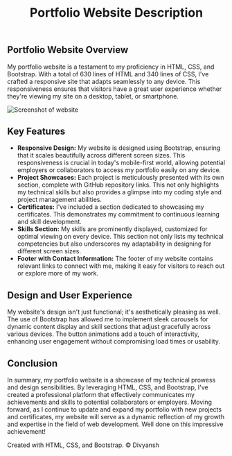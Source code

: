 <!DOCTYPE html>
<html lang="en">
<head>
    <meta charset="UTF-8">
    <meta name="viewport" content="width=device-width, initial-scale=1.0">
    
</head>
<body>
    <header>
        <h1>Portfolio Website Description</h1>
    </header>
    <main>
        <section>
            <h2>Portfolio Website Overview</h2>
            <p>My portfolio website is a testament to my proficiency in HTML, CSS, and Bootstrap. With a total of 630 lines of HTML and 340 lines of CSS, I've crafted a responsive site that adapts seamlessly to any device. This responsiveness ensures that visitors have a great user experience whether they're viewing my site on a desktop, tablet, or smartphone.</p>
        </section>
      <img src="#" alt ="Screenshot of website">
        <section>
            <h2>Key Features</h2>
            <ul>
                <li><strong>Responsive Design:</strong> My website is designed using Bootstrap, ensuring that it scales beautifully across different screen sizes. This responsiveness is crucial in today's mobile-first world, allowing potential employers or collaborators to access my portfolio easily on any device.</li>
                <li><strong>Project Showcases:</strong> Each project is meticulously presented with its own section, complete with GitHub repository links. This not only highlights my technical skills but also provides a glimpse into my coding style and project management abilities.</li>
                <li><strong>Certificates:</strong> I've included a section dedicated to showcasing my certificates. This demonstrates my commitment to continuous learning and skill development.</li>
                <li><strong>Skills Section:</strong> My skills are prominently displayed, customized for optimal viewing on every device. This section not only lists my technical competencies but also underscores my adaptability in designing for different screen sizes.</li>
                <li><strong>Footer with Contact Information:</strong> The footer of my website contains relevant links to connect with me, making it easy for visitors to reach out or explore more of my work.</li>
            </ul>
        </section>
        <section>
            <h2>Design and User Experience</h2>
            <p>My website's design isn't just functional; it's aesthetically pleasing as well. The use of Bootstrap has allowed me to implement sleek carousels for dynamic content display and skill sections that adjust gracefully across various devices. The button animations add a touch of interactivity, enhancing user engagement without compromising load times or usability.</p>
        </section>
        <section>
            <h2>Conclusion</h2>
            <p>In summary, my portfolio website is a showcase of my technical prowess and design sensibilities. By leveraging HTML, CSS, and Bootstrap, I've created a professional platform that effectively communicates my achievements and skills to potential collaborators or employers. Moving forward, as I continue to update and expand my portfolio with new projects and certificates, my website will serve as a dynamic reflection of my growth and expertise in the field of web development. Well done on this impressive achievement!</p>
        </section>
    </main>
    <footer>
        <p>Created with HTML, CSS, and Bootstrap. &copy; Divyansh <?php echo date("Y"); ?></p>
    </footer>
</body>
</html>
